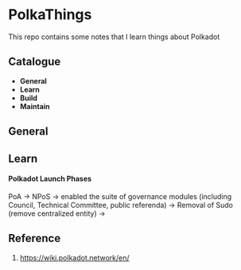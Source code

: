 # PolkaThings
This repo contains some notes that I learn things about Polkadot

## Catalogue

- **General**
- **Learn**
- **Build**
- **Maintain**

## General

## Learn

#### Polkadot Launch Phases

PoA -> NPoS -> enabled the suite of governance modules (including Council, Technical Committee, public referenda) -> Removal of Sudo (remove centralized entity) -> 

## Reference

1. https://wiki.polkadot.network/en/